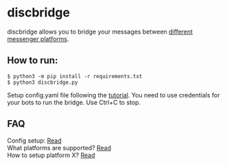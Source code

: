 # discbridge

discbridge allows you to bridge your messages between [different messenger platforms](docs/support-table.md).

## How to run:
```console
$ python3 -m pip install -r requirements.txt
$ python3 discbridge.py
```

Setup config.yaml file following the [tutorial](docs/config.md).
You need to use credentials for your bots to run the bridge.
Use Ctrl+C to stop.

## FAQ

Config setup: [Read](docs/config.md)<br>
What platforms are supported? [Read](docs/support-table.md)<br>
How to setup platform X? [Read](docs/backend-instructions.md)<br>

